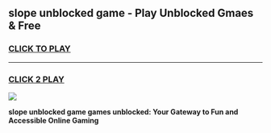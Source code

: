 
## slope unblocked game - Play Unblocked Gmaes & Free
<h3>
<a href="https://news.freeplayer.one?title=slope_unblocked_game&ref=16F">CLICK TO PLAY</a></h3>
<hr>

<h3>
<a href="https://news.freeplayer.one?title=slope_unblocked_game&ref=16F">CLICK 2 PLAY</a>
  
</h3>

<a href="https://news.freeplayer.one?title=slope_unblocked_game&ref=16F/"><img src="https://clearcache.store/games.png"></a>


**slope unblocked game games unblocked: Your Gateway to Fun and Accessible Online Gaming**
